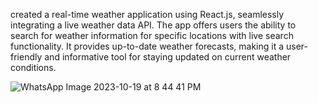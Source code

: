 created a real-time weather application using React.js, seamlessly integrating a live weather data API. The app offers users the ability to search for 
weather information for specific locations with live search functionality. It provides up-to-date weather forecasts, making it a user-friendly and 
informative tool for staying updated on current weather conditions.


 
 
![WhatsApp Image 2023-10-19 at 8 44 41 PM](https://github.com/Nehakumari02/WeatherApp/assets/76866948/e9093fa3-e1b9-4a06-ad64-07725fe15abf)
